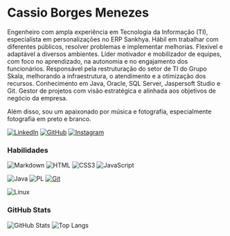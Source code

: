 # Cassio Borges Menezes

Engenheiro com ampla experiência em Tecnologia da Informação (TI), especialista em personalizações no ERP Sankhya. Hábil em trabalhar com diferentes públicos, resolver problemas e implementar melhorias. Flexível e adaptável a diversos ambientes. Líder motivador e mobilizador de equipes, com foco no aprendizado, na autonomia e no engajamento dos funcionários. Responsável pela restruturação do setor de TI do Grupo Skala, melhorando a infraestrutura, o atendimento e a otimização dos recursos. Conhecimento em Java, Oracle, SQL Server, Jaspersoft Studio e Git. Gestor de projetos com visão estratégica e alinhada aos objetivos de negócio da empresa.

Além disso, sou um apaixonado por música e fotografia, especialmente fotografia em preto e branco.

[![LinkedIn](https://img.shields.io/badge/-LinkedIn-000?style=for-the-badge&logo=linkedin&logoColor=30A3DC)](https://www.linkedin.com/in/cassioborgesmenezes/)
[![GitHub](https://img.shields.io/badge/GitHbt-000?style=for-the-badge&logo=github&logoColor=white)](+https://github.com/cassioborgesmenezes)
[![Instagram](https://img.shields.io/badge/Instagram-000?style=for-the-badge&logo=instagram)](https://www.instagram.com/cassioboorgesmenezes/)

### Habilidades

![Markdown](https://img.shields.io/badge/Markdown-000?style=for-the-badge&logo=markdown)
![HTML](https://img.shields.io/badge/HTML-000?style=for-the-badge&logo=html5&logoColor=30A3DC)
![CSS3](https://img.shields.io/badge/CSS3-000?style=for-the-badge&logo=css3&logoColor=E94D5F)
![JavaScript](https://img.shields.io/badge/JavaScript-000?style=for-the-badge&logo=javascript&logoColor=F0DB4F)

![Java](https://img.shields.io/badge/Java-000?style=for-the-badge&logo=java)
![PL](https://img.shields.io/badge/PL%2FSQL-FFFFFF?style=for-the-badge&logo=oracle&logoColor=FF0000&labelColor=FFFFFF&color=FF0000)
[![Git](https://img.shields.io/badge/Git-000?style=for-the-badge&logo=git&logoColor=E94D5F)](https://git-scm.com/doc)


![Linux](https://img.shields.io/badge/Linux-000?style=for-the-badge&logo=linux&logoColor=FCC624)

### GitHub Stats

![GitHub Stats](https://github-readme-stats.vercel.app/api?username=cassioborgesmenezes&theme=transparent&bg_color=000&border_color=30A3DC&show_icons=true&icon_color=30A3DC&title_color=E94D5F&text_color=FFF)
![Top Langs](https://github-readme-stats-git-masterrstaa-rickstaa.vercel.app/api/top-langs/?username=cassioborgesmenezes&layout=compact&bg_color=000&border_color=30A3DC&title_color=E94D5F&text_color=FFF)
